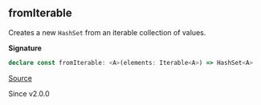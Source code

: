 ## fromIterable

Creates a new `HashSet` from an iterable collection of values.

**Signature**

```ts
declare const fromIterable: <A>(elements: Iterable<A>) => HashSet<A>
```

[Source](https://github.com/Effect-TS/effect/tree/main/packages/effect/src/HashSet.ts#L51)

Since v2.0.0